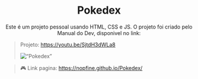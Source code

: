 <h1 align="center"> Pokedex </h1>

<p align="center">Este é um projeto pessoal usando HTML, CSS e JS. O projeto foi criado pelo Manual do Dev, disponivel no link:  </p>

> Projeto: https://youtu.be/SjtdH3dWLa8
>
> <img align="center" src=“https://github.com/nOpfiNe/Pokedex/assets/104026303/4a23b437-9779-4e50-a310-884807af615f” alt=“Pokedex”>

> :video_game: Link pagina: https://nopfine.github.io/Pokedex/

